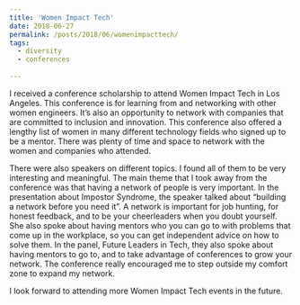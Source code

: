 ```yaml
---
title: 'Women Impact Tech'
date: 2018-06-27
permalink: /posts/2018/06/womenimpacttech/
tags:
  - diversity
  - conferences
  
---
```


I received a conference scholarship to attend Women Impact Tech in Los Angeles. This conference is for learning from and networking with other women engineers. It’s also an opportunity to network with companies that are committed to inclusion and innovation. This conference also offered a lengthy list of women in many different technology fields who signed up to be a mentor. There was plenty of time and space to network with the women and companies who attended.

There were also speakers on different topics. I found all of them to be very interesting and meaningful. The main theme that I took away from the conference was that having a network of people is very important. In the presentation about Impostor Syndrome, the speaker talked about “building a network before you need it”. A network is important for job hunting, for honest feedback, and to be your cheerleaders when you doubt yourself. She also spoke about having mentors who you can go to with problems that come up in the workplace, so you can get independent advice on how to solve them. In the panel, Future Leaders in Tech, they also spoke about having mentors to go to, and to take advantage of conferences to grow your network. The conference really encouraged me to step outside my comfort zone to expand my network.

I look forward to attending more Women Impact Tech events in the future.